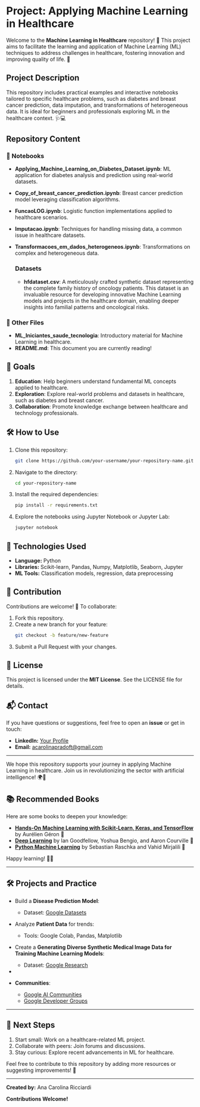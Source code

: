 # Project: Applying Machine Learning in Healthcare

Welcome to the **Machine Learning in Healthcare** repository! 🚀 This project aims to facilitate the learning and application of Machine Learning (ML) techniques to address challenges in healthcare, fostering innovation and improving quality of life. 🌟

## Project Description

This repository includes practical examples and interactive notebooks tailored to specific healthcare problems, such as diabetes and breast cancer prediction, data imputation, and transformations of heterogeneous data. It is ideal for beginners and professionals exploring ML in the healthcare context. 🩺💻

## Repository Content

### 📂 Notebooks
- **Applying_Machine_Learning_on_Diabetes_Dataset.ipynb**: ML application for diabetes analysis and prediction using real-world datasets.
- **Copy_of_breast_cancer_prediction.ipynb**: Breast cancer prediction model leveraging classification algorithms.
- **FuncaoLOG.ipynb**: Logistic function implementations applied to healthcare scenarios.
- **Imputacao.ipynb**: Techniques for handling missing data, a common issue in healthcare datasets.
- **Transformacoes_em_dados_heterogeneos.ipynb**: Transformations on complex and heterogeneous data.

  ### Datasets
  - **hfdataset.csv**: A meticulously crafted synthetic dataset representing the complete family history of oncology patients. This dataset is an invaluable resource for developing innovative Machine Learning models and projects in the healthcare domain, enabling deeper insights into familial patterns and oncological risks.


### 📄 Other Files
- **ML_Iniciantes_saude_tecnologia**: Introductory material for Machine Learning in healthcare.
- **README.md**: This document you are currently reading!

## 🎯 Goals

1. **Education**: Help beginners understand fundamental ML concepts applied to healthcare.
2. **Exploration**: Explore real-world problems and datasets in healthcare, such as diabetes and breast cancer.
3. **Collaboration**: Promote knowledge exchange between healthcare and technology professionals.

## 🛠️ How to Use

1. Clone this repository:
   ```bash
   git clone https://github.com/your-username/your-repository-name.git
   ```
2. Navigate to the directory:
   ```bash
   cd your-repository-name
   ```
3. Install the required dependencies:
   ```bash
   pip install -r requirements.txt
   ```
4. Explore the notebooks using Jupyter Notebook or Jupyter Lab:
   ```bash
   jupyter notebook
   ```

## 🧰 Technologies Used

- **Language:** Python
- **Libraries:** Scikit-learn, Pandas, Numpy, Matplotlib, Seaborn, Jupyter
- **ML Tools:** Classification models, regression, data preprocessing

## 🤝 Contribution

Contributions are welcome! 🎉 To collaborate:
1. Fork this repository.
2. Create a new branch for your feature:
   ```bash
   git checkout -b feature/new-feature
   ```
3. Submit a Pull Request with your changes.

## 📜 License

This project is licensed under the **MIT License**. See the LICENSE file for details.

## 📬 Contact

If you have questions or suggestions, feel free to open an **issue** or get in touch:
- **LinkedIn:** [Your Profile](https://www.linkedin.com/in/ana-carolina-ricciardi-4b38252a0/)
- **Email:** acarolinapradoft@gmail.com

---
We hope this repository supports your journey in applying Machine Learning in healthcare. Join us in revolutionizing the sector with artificial intelligence! 🌍🤖

## 📚 Recommended Books

Here are some books to deepen your knowledge:

- **[Hands-On Machine Learning with Scikit-Learn, Keras, and TensorFlow](https://www.amazon.com/Hands-Machine-Learning-Scikit-Learn-TensorFlow/dp/1492032646)** by Aurélien Géron 📘
- **[Deep Learning](https://www.amazon.com/Deep-Learning-Adaptive-Computation-Machine/dp/0262035618)** by Ian Goodfellow, Yoshua Bengio, and Aaron Courville 📙
- **[Python Machine Learning](https://www.amazon.com/Python-Machine-Learning-Powerful-predictive/dp/1789955750)** by Sebastian Raschka and Vahid Mirjalili 📗

Happy learning! 📖✨

---

## 🛠️ **Projects and Practice**
- Build a **Disease Prediction Model**:
  - Dataset: [Google Datasets](https://datasetsearch.research.google.com/)
- Analyze **Patient Data** for trends:
  - Tools: Google Colab, Pandas, Matplotlib
- Create a **Generating Diverse Synthetic Medical Image Data for Training Machine Learning Models**:
  - Dataset: [Google Research](https://research.google/blog/generating-diverse-synthetic-medical-image-data-for-training-machine-learning-models/)

-
- **Communities**:
  - [Google AI Communities](https://googlecloudcommunity.com/gc/AI-ML/bd-p/cloud-ai-ml)
  - [Google Developer Groups](https://developers.google.com/community?hl=pt-br)

---

## 🚀 **Next Steps**
1. Start small: Work on a healthcare-related ML project.
2. Collaborate with peers: Join forums and discussions.
3. Stay curious: Explore recent advancements in ML for healthcare.

Feel free to contribute to this repository by adding more resources or suggesting improvements! 🤝

---

**Created by:** Ana Carolina Ricciardi

**Contributions Welcome!**
